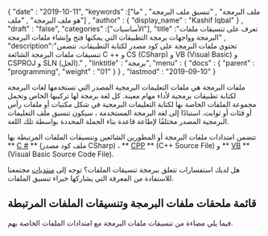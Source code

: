 {
  "date" : "2019-10-11",
  "keywords" :["ملف البرمجة" , "تنسيق ملف البرمجة" , "ما هو ملف البرمجة" , "ملف"] ,
  "author" : {
    "display_name" : "Kashif Iqbal"
} ,
  "draft" : "false",
  "categories" :["الأساسيات"],
  "title" :"تعرف على تنسيقات ملفات البرمجة وواجهات برمجة التطبيقات التي يمكنها فتح وإنشاء ملفات البرمجة" ,
  "description":"تحتوي ملفات البرمجة على كود مصدر لكتابة التطبيقات. تتضمن تنسيقات ملفات البرمجة الشائعة C ++ و CS (CSharp) و VB (Visual Basic) و CSPROJ و SLN (الحل)." ,
  "linktitle" : "برمجة",
  "menu" : {
    "docs" : {
      "parent" : "programming",
      "weight" : "01"
}
} ,
  "lastmod" : "2019-09-10"
}

ملفات البرمجة هي ملفات التعليمات البرمجية المصدر التي تستخدمها لغات البرمجة لكتابة تطبيقات برمجية لأداء مهام معينة. كل لغة برمجة لها تركيبها الخاص وتحمل مجموعة الملفات الخاصة بها لكتابة التعليمات البرمجية في شكل مكتبات أو ملفات رأس أو فئات أو ثوابت. استنادًا إلى لغة البرمجة المستخدمة ، سيكون تنسيق ملف التعليمات البرمجية المصدر مختلفًا لإطاعة قاعدة بناء الجملة المحددة بواسطة تلك اللغة.

تتضمن امتدادات ملفات البرمجة أو المطورين الشائعين وتنسيقات الملفات المرتبطة بها ** [C #](/ar/programming/cs/) ** (ملف كود مصدر CSharp) ، ** [CPP](/ar/programming/cpp/) ** (C++ Source File) و ** [VB](/ar/programming/vb/) ** (Visual Basic Source Code File).

هل لديك استفسارات تتعلق ببرمجة تنسيقات الملفات؟ توجه إلى [منتديات](https://forum.fileformat.com/c/programming/26) مجتمعنا للاستفادة من المعرفة التي يشاركها خبراء تنسيق الملفات.

## قائمة ملحقات ملفات البرمجة وتنسيقات الملفات المرتبطة

فيما يلي مضاءة من تنسيقات ملفات البرمجة مع امتدادات الملفات الخاصة بهم.

